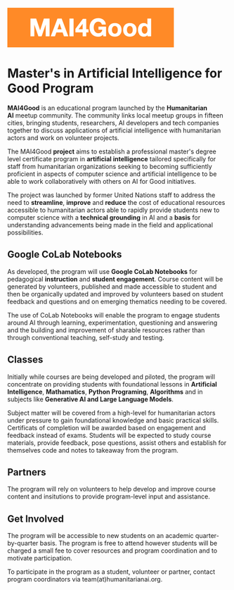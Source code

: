 ![MAI4Good](https://github.com/MAI4Good/program/blob/main/media/MAI4Good.png)

# Master's in Artificial Intelligence for Good Program

**MAI4Good** is an educational program launched by the **Humanitarian AI** meetup community. The community links local meetup groups in fifteen cities, bringing students, researchers, AI developers and tech companies together to discuss applications of artificial intelligence with humanitarian actors and work on volunteer projects.

The MAI4Good **project** aims to establish a professional master's degree level certificate program in **artificial intelligence** tailored specifically for staff from humanitarian organizations seeking to becoming sufficiently proficient in aspects of computer science and artificial intelligence to be able to work collaboratively with others on AI for Good initiatives.

The project was launched by former United Nations staff to address the need to **streamline**, **improve** and **reduce** the cost of educational resources accessible to humanitarian actors able to rapidly provide students new to computer science with a **technical grounding** in AI and a **basis** for understanding advancements being made in the field and applicational possibilities.

## Google CoLab Notebooks

As developed, the program will use **Google CoLab Notebooks** for pedagogical **instruction** and **student engagement**. Course content will be generated by volunteers, published and made accessible to student and then be organically updated and improved by volunteers based on student feedback and questions and on emerging thematics needing to be covered.

The use of CoLab Notebooks will enable the program to engage students around AI through learning, experimentation, questioning and answering and the building and improvement of sharable resources rather than through conventional teaching, self-study and testing.

## Classes

Initially while courses are being developed and piloted, the program will concentrate on providing students with foundational lessons in **Artificial Intelligence**, **Mathamatics**, **Python Programing**, **Algorithms** and in subjects like **Generative AI and Large Language Models**.

Subject matter will be covered from a high-level for humanitarian actors under pressure to gain foundational knowledge and basic practical skills. Certificats of completion will be awarded based on engagement and feedback instead of exams. Students will be expected to study course materials, provide feedback, pose questions, assist others and establish for themselves code and notes to takeaway from the program.

## Partners

The program will rely on volunteers to help develop and improve course content and insitutions to provide program-level input and assistance.

## Get Involved

The program will be accessible to new students on an academic quarter-by-quarter basis. The program is free to attend however students will be charged a small fee to cover resources and program coordination and to motivate participation.

To participate in the program as a student, volunteer or partner, contact program coordinators via team(at)humanitarianai.org.
